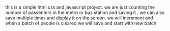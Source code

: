 this is a simple html css and javascript project.
we are just counting the number of passenters in the metro or bus station and saving it .
we can also save multiple times and display it on the screen.
we will increment and when a batch of people is cleared we will save and start with new batch
